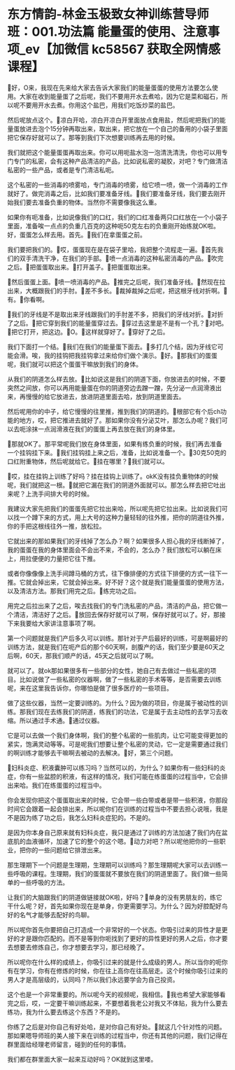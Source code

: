 # 东方情韵-林金玉极致女神训练营导师班：001.功法篇 能量蛋的使用、注意事项_ev【加微信 kc58567 获取全网情感课程】

🎼好，O来，我现在先来给大家去告诉大家我们的能量蛋蛋的使用方法要怎么使用。大家在收到能量蛋了之后呢，我们不要用开水去煮哈，因为它是菜和磁石，所以呢不要用开水去煮。你用这个盐巴，用我们吃饭炒菜的盐巴。

然后呢放点这个。🎼凉白开哈，凉白开凉白开里面放点食用盐，然后呢把我们的能量蛋放进去泡个15分钟再取出来，取出来，把它放在一个自己的备用的小袋子里面把它保存好就可以了。那等到我们下次想要训练再去用的时候。

我们就把这个能量蛋蛋再取出来。你可以用呃盐水泡一泡清洗清洗，你也可以用专门专门的私密，会有这种产品清洁的产品，比如说私密的凝胶，对吧？专门做清洁私密的一些产品，或者是专门清洁私呃。

这个私密的一些消毒的喷雾哈，专门消毒的喷雾，给它喷一喷，做一个消毒的工作就好了。做完消毒之后，比如我们要准备牙线。🎼我们要准备牙线，我们要去刚开始我们要去准备负重的物体。当然你不需要像我这么重。

如果你有呃准备，比如说像我们的口红，我们的口红准备两只口红放在一个小袋子里面，准备唉一点点的负重几百克的这种呃50克左右的负重刚开始练就OK啦。好，蛋蛋怎么样去用。首先。🎼我们在拿蛋蛋之前。

我们要把我们的。🎼哎，蛋蛋现在是在袋子里哈，我把整个流程走一遍。🎼首先我们的双手清洗干净，在我们的手部。🎼喷一点消毒的这种私密消毒的产品。🎼吹完之后。🎼把蛋蛋取出来。🎼打开盖子。🎼把蛋蛋取出来。

🎼然后蛋蛋上面。🎼喷一喷消毒的产品。🎼推完之后呢，我们准备牙线。🎼然现在拉出来，大概跟我们的手肘。🎼差不多长。🎼裁掉裁掉之后呢，把这根牙线对折啊。🎼有。🎼你看啊。

🎼我们的牙线是不是取出来牙线跟我们的手肘差不多，把我们的牙线对折。🎼对折了之后。🎼把它穿到我们的能量蛋穿过去。🎼穿过去这里是不是有一个孔？🎼对吧。🎼把它打开，把这边。🎼O。🎼这样就穿好了。🎼穿好了之后。

我们下面打一个结。🎼我们在我们的能量蛋下面去。🎼多打几个结，因为牙线它可能会滑。唉，我的挂钩把我挂钩拿过来给你们做个演示。🎼好。🎼那我们的蛋蛋呢，我们就可以把这个蛋蛋干嘛放到我们的身体。

从我们的阴道怎么样去放。🎼比如说这是我们的阴道下面，你放进去的时候，不要突然之间放，你可以再用能量蛋在你的阴道旁边去蹭一蹭，先分泌一点润滑液出来，再慢慢的给它放进去，放进阴道里面去哈，放到阴道里面去。

然后呢用你的中子，给它慢慢的往里推，推到我们的阴道的。🎼根部它有个后ch功能的地方，哎，把它推进去就好了。那如果你没有分泌艾叶，那怎么办呢？我们可以去呃涂抹一点润滑液在我们的蛋蛋上再去放在我们的身体里。

🎼那就OK了。那平常呢我们放在身体里面，如果有练负重的时候，我们再去准备一个挂钩挂下来。🎼我们挂钩挂上来之后，准备，比如说准备一个。🎼30克50克的口红附重物体，然后呢就给它。🎼挂在哪里？🎼我们就可以。

🎼哎，挂在挂钩上训练了好吗？挂在挂钩上训练了。okK没有挂负重物体的时候呢，我们就把这一根。🎼就把它漏在我们的阴道外面就可以。那怎么样去把它吐出来呢？上洗手间排大号的时候。

我建议大家先把我们的蛋蛋先把它拉出来哈，所以呢先把它拉出来。比如说我们可以找一个蹲下来的方式，用上大号的这种力量轻轻的往外推，把你的阴道往外推，你的手把这根线往外一推，放松拉。

它就出来的那如果我们的牙线掉了怎么办？啊？如果很多人担心我的牙线断掉了，我的蛋蛋在我的身体里面会不会出不来，不会的，怎么办？我们放松可以躺在床上，用拉便便的力量把它往下推。

或者你像像像上洗手间蹲马桶的方式，往下像排便的方式往下排便的方式一往下一推。它就会掉出来，它就会掉出来。好不好？这个就是我们能量蛋蛋的使用方法，以及清洁方法。那我们用完之后。🎼练完功之后。

用完之后拉出来了之后，唉去找我们的专门洗私密的产品，清洁的产品，把它做一个清洁，清洁好了之后。🎼放回去保存好就可以了啊，保存好就可以了。好，那接下来我要给大家讲注意事项了啊。

第一个问题就是我们产后多久可以训练。那针对于产后最好的训练，可是啊最好的训练方法，就是我们在呃产后的那个60天啊，剖腹产的话，我们至少要是60天之后啊，60天，那我们顺产的话，45天之后就可以了啊。

就可以了。就ok那如果很多有一些部分的女性，她自己有去做过一些私密的项目。比如说做了一些私密的仪器啊，做了一些私密的手术等等，是否需要去训练呢，来在这里我告诉你，你哪怕是做了很多医疗的一些项目。

做了这些仪器，当然一定要训练的。为什么？因为做的项目，你是属于被动性的训练。那我们现在去练我们的阴道，练我们的功法，它是属于去主动性的去学习去收缩。所以通过手术通。🎼通过仪器。

它是可以去做一个我们身体啊，我们的整个私密的一些肌肉，让它可能变得更加的紧实，饱满灵动等等。可是呢我们想要让整个私密的灵动，它一定是需要通过我们的啊训练才能够去干嘛啊去被动的去解决。🎼好，第三个问题。

🎼妇科炎症、积液囊肿可以练习吗？当然可以的，为什么？如果你有一些妇科的炎症，你有一些盆腔的积液，有这样的情况，我们可能在练蛋蛋的过程当中，它会排出来哈。我们在练蛋蛋的过程当中。

你会发现你把这个蛋蛋取出来的时候，它会带一些白带或者是带一些积液，你那段时间它会跟着一起会排出来，所以呢你们在训练的过程当中不要去担心说哦，我是不是因为练了功之后，我怎么妇科炎症犯的。不是的。

是因为你本身自己原来就有妇科炎症，我只是通过了训练的方法加速了我们内在盆底肌的血液循环，加速了它的整个的这个嗯。🎼动力对吧？所以呢他把你的一些职业，把你的一些问题给它排泄出来。

那生理期下一个问题是生理期，生理期可以训练吗？那生理期呢大家可以去训练一些呼吸的课程。生理期，我们的蛋蛋就不要放在我们的阴道里面了。我们做一些简单的一些呼吸的方法。

让我们的大脑跟我们的阴道做链接就OK啦，好吗？🎼单身的没有男朋友的，练它干什么呢？好，首先如果你现在是单身，你更需要学习。为什么？因为好腔配好鸟好的名气才能够去配好的鸟聊。

所以呢你首先你要把自己打造成一个非常好的一个状态。你吸引过来的异性才是更好的才是跟你匹配的。而不是等到你呃找到了更好的异性更好的男人之后，你才要去想要去修炼自己，你才想要去学习，那已经晚了。

所以呢你在什么样的成绩上，你吸引过来的就是什么成级的男人。所以当你的呃你有在学习，你有在修炼的时候，你在往上高你在往高层走。这个时候你吸引过来的男人才是高层级的，认同吗？所以我们永远要学会为自己投资。

这个也是一个非常重要的。所以呢今天的视频呢，我相信。🎼我也希望大家能够看完之后，哎，一定要干嘛训练起来，不要想着我老公对我又不体贴，我为什么要去练功，我为什么要去练这个东西？不是的。

你练了之后是对你自己有好处哈，是对你自己有好处。🎼就这几个针对性的问题。那如果嗯导师班的美人接下来在训练的过程当中，你还有其他的问题，我们记得在群里面给经理老师留言，碰到的任何的事情。

我们都在群里面大家一起来互动好吗？OK就到这里喽。